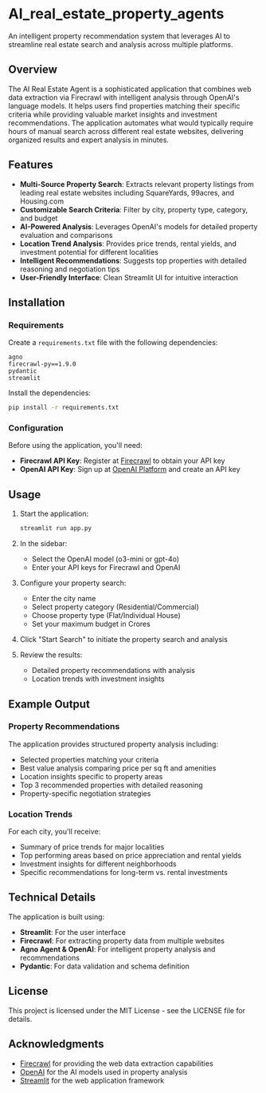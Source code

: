# AI_real_estate_property_agents
An intelligent property recommendation system that leverages AI to streamline real estate search and analysis across multiple platforms.

## Overview

The AI Real Estate Agent is a sophisticated application that combines web data extraction via Firecrawl with intelligent analysis through OpenAI's language models. It helps users find properties matching their specific criteria while providing valuable market insights and investment recommendations. The application automates what would typically require hours of manual search across different real estate websites, delivering organized results and expert analysis in minutes.

## Features

- **Multi-Source Property Search**: Extracts relevant property listings from leading real estate websites including SquareYards, 99acres, and Housing.com
- **Customizable Search Criteria**: Filter by city, property type, category, and budget
- **AI-Powered Analysis**: Leverages OpenAI's models for detailed property evaluation and comparisons
- **Location Trend Analysis**: Provides price trends, rental yields, and investment potential for different localities
- **Intelligent Recommendations**: Suggests top properties with detailed reasoning and negotiation tips
- **User-Friendly Interface**: Clean Streamlit UI for intuitive interaction

## Installation

### Requirements

Create a `requirements.txt` file with the following dependencies:

```
agno
firecrawl-py==1.9.0
pydantic
streamlit
```

Install the dependencies:

```bash
pip install -r requirements.txt
```

### Configuration

Before using the application, you'll need:

- **Firecrawl API Key**: Register at [Firecrawl](https://firecrawl.dev/) to obtain your API key
- **OpenAI API Key**: Sign up at [OpenAI Platform](https://platform.openai.com/) and create an API key

## Usage

1. Start the application:
   ```bash
   streamlit run app.py
   ```

2. In the sidebar:
   - Select the OpenAI model (o3-mini or gpt-4o)
   - Enter your API keys for Firecrawl and OpenAI

3. Configure your property search:
   - Enter the city name
   - Select property category (Residential/Commercial)
   - Choose property type (Flat/Individual House)
   - Set your maximum budget in Crores

4. Click "Start Search" to initiate the property search and analysis

5. Review the results:
   - Detailed property recommendations with analysis
   - Location trends with investment insights

## Example Output

### Property Recommendations

The application provides structured property analysis including:
- Selected properties matching your criteria
- Best value analysis comparing price per sq ft and amenities
- Location insights specific to property areas
- Top 3 recommended properties with detailed reasoning
- Property-specific negotiation strategies

### Location Trends

For each city, you'll receive:
- Summary of price trends for major localities
- Top performing areas based on price appreciation and rental yields
- Investment insights for different neighborhoods
- Specific recommendations for long-term vs. rental investments

## Technical Details

The application is built using:
- **Streamlit**: For the user interface
- **Firecrawl**: For extracting property data from multiple websites
- **Agno Agent & OpenAI**: For intelligent property analysis and recommendations
- **Pydantic**: For data validation and schema definition


## License

This project is licensed under the MIT License - see the LICENSE file for details.

## Acknowledgments

- [Firecrawl](https://firecrawl.dev/) for providing the web data extraction capabilities
- [OpenAI](https://openai.com/) for the AI models used in property analysis
- [Streamlit](https://streamlit.io/) for the web application framework
